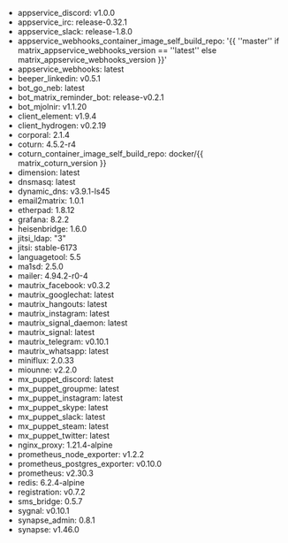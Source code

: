 * appservice_discord: v1.0.0
* appservice_irc: release-0.32.1
* appservice_slack: release-1.8.0
* appservice_webhooks_container_image_self_build_repo: '{{ ''master'' if matrix_appservice_webhooks_version == ''latest'' else matrix_appservice_webhooks_version }}'
* appservice_webhooks: latest
* beeper_linkedin: v0.5.1
* bot_go_neb: latest
* bot_matrix_reminder_bot: release-v0.2.1
* bot_mjolnir: v1.1.20
* client_element: v1.9.4
* client_hydrogen: v0.2.19
* corporal: 2.1.4
* coturn: 4.5.2-r4
* coturn_container_image_self_build_repo: docker/{{ matrix_coturn_version }}
* dimension: latest
* dnsmasq: latest
* dynamic_dns: v3.9.1-ls45
* email2matrix: 1.0.1
* etherpad: 1.8.12
* grafana: 8.2.2
* heisenbridge: 1.6.0
* jitsi_ldap: "3"
* jitsi: stable-6173
* languagetool: 5.5
* ma1sd: 2.5.0
* mailer: 4.94.2-r0-4
* mautrix_facebook: v0.3.2
* mautrix_googlechat: latest
* mautrix_hangouts: latest
* mautrix_instagram: latest
* mautrix_signal_daemon: latest
* mautrix_signal: latest
* mautrix_telegram: v0.10.1
* mautrix_whatsapp: latest
* miniflux: 2.0.33
* miounne: v2.2.0
* mx_puppet_discord: latest
* mx_puppet_groupme: latest
* mx_puppet_instagram: latest
* mx_puppet_skype: latest
* mx_puppet_slack: latest
* mx_puppet_steam: latest
* mx_puppet_twitter: latest
* nginx_proxy: 1.21.4-alpine
* prometheus_node_exporter: v1.2.2
* prometheus_postgres_exporter: v0.10.0
* prometheus: v2.30.3
* redis: 6.2.4-alpine
* registration: v0.7.2
* sms_bridge: 0.5.7
* sygnal: v0.10.1
* synapse_admin: 0.8.1
* synapse: v1.46.0
